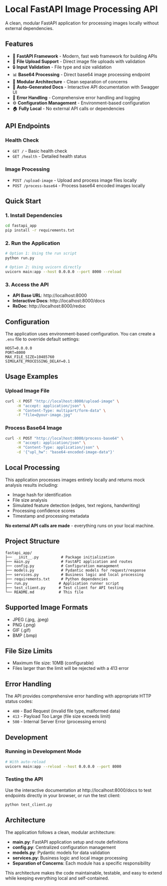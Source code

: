 # Local FastAPI Image Processing API

A clean, modular FastAPI application for processing images locally without external dependencies.

## Features

- 🚀 **FastAPI Framework** - Modern, fast web framework for building APIs
- 📁 **File Upload Support** - Direct image file uploads with validation
- 🔒 **Input Validation** - File type and size validation
- 📊 **Base64 Processing** - Direct base64 image processing endpoint
- 🔧 **Modular Architecture** - Clean separation of concerns
- 📖 **Auto-Generated Docs** - Interactive API documentation with Swagger UI
- 🚨 **Error Handling** - Comprehensive error handling and logging
- ⚙️ **Configuration Management** - Environment-based configuration
- 🏠 **Fully Local** - No external API calls or dependencies

## API Endpoints

### Health Check
- `GET /` - Basic health check
- `GET /health` - Detailed health status

### Image Processing
- `POST /upload-image` - Upload and process image files locally
- `POST /process-base64` - Process base64 encoded images locally

## Quick Start

### 1. Install Dependencies
```bash
cd fastapi_app
pip install -r requirements.txt
```

### 2. Run the Application
```bash
# Option 1: Using the run script
python run.py

# Option 2: Using uvicorn directly
uvicorn main:app --host 0.0.0.0 --port 8000 --reload
```

### 3. Access the API
- **API Base URL**: http://localhost:8000
- **Interactive Docs**: http://localhost:8000/docs
- **ReDoc**: http://localhost:8000/redoc

## Configuration

The application uses environment-based configuration. You can create a `.env` file to override default settings:

```env
HOST=0.0.0.0
PORT=8000
MAX_FILE_SIZE=10485760
SIMULATE_PROCESSING_DELAY=0.1
```

## Usage Examples

### Upload Image File
```bash
curl -X POST "http://localhost:8000/upload-image" \
     -H "accept: application/json" \
     -H "Content-Type: multipart/form-data" \
     -F "file=@your-image.jpg"
```

### Process Base64 Image
```bash
curl -X POST "http://localhost:8000/process-base64" \
     -H "accept: application/json" \
     -H "Content-Type: application/json" \
     -d '{"upl_hw": "base64-encoded-image-data"}'
```

## Local Processing

This application processes images entirely locally and returns mock analysis results including:

- Image hash for identification
- File size analysis
- Simulated feature detection (edges, text regions, handwriting)
- Processing confidence scores
- Timestamp and processing metadata

**No external API calls are made** - everything runs on your local machine.

## Project Structure

```
fastapi_app/
├── __init__.py          # Package initialization
├── main.py              # FastAPI application and routes
├── config.py            # Configuration management
├── models.py            # Pydantic models for request/response
├── services.py          # Business logic and local processing
├── requirements.txt     # Python dependencies
├── run.py              # Application runner script
├── test_client.py      # Test client for API testing
└── README.md           # This file
```

## Supported Image Formats

- JPEG (.jpg, .jpeg)
- PNG (.png)
- GIF (.gif)
- BMP (.bmp)

## File Size Limits

- Maximum file size: 10MB (configurable)
- Files larger than the limit will be rejected with a 413 error

## Error Handling

The API provides comprehensive error handling with appropriate HTTP status codes:

- `400` - Bad Request (invalid file type, malformed data)
- `413` - Payload Too Large (file size exceeds limit)
- `500` - Internal Server Error (processing errors)

## Development

### Running in Development Mode
```bash
# With auto-reload
uvicorn main:app --reload --host 0.0.0.0 --port 8000
```

### Testing the API
Use the interactive documentation at http://localhost:8000/docs to test endpoints directly in your browser, or run the test client:

```bash
python test_client.py
```

## Architecture

The application follows a clean, modular architecture:

- **main.py**: FastAPI application setup and route definitions
- **config.py**: Centralized configuration management
- **models.py**: Pydantic models for data validation
- **services.py**: Business logic and local image processing
- **Separation of Concerns**: Each module has a specific responsibility

This architecture makes the code maintainable, testable, and easy to extend while keeping everything local and self-contained. 